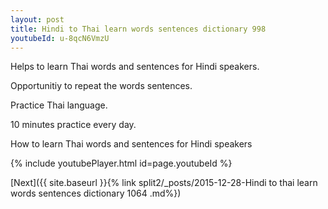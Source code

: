 ```yaml
---
layout: post
title: Hindi to Thai learn words sentences dictionary 998 
youtubeId: u-8qcN6VmzU
---
```

 
 
Helps to learn Thai words and sentences for Hindi speakers.

Opportunitiy to repeat the words sentences. 

Practice Thai language. 
 
10 minutes practice every day. 
 
How to learn Thai words and sentences for Hindi speakers 
 
{% include youtubePlayer.html id=page.youtubeId %}
 
 
[Next]({{ site.baseurl }}{% link  split2/_posts/2015-12-28-Hindi to thai learn words sentences dictionary 1064 .md%})
 
